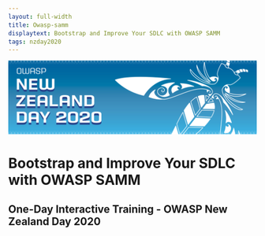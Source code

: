 ```yaml
---
layout: full-width
title: Owasp-samm
displaytext: Bootstrap and Improve Your SDLC with OWASP SAMM
tags: nzday2020
---
```


![Conference Web Banner](../../assets/images/Web_Banner-OWASP_NZ_Day_2020.jpg)

# Bootstrap and Improve Your SDLC with OWASP SAMM

## One-Day Interactive Training - OWASP New Zealand Day 2020


